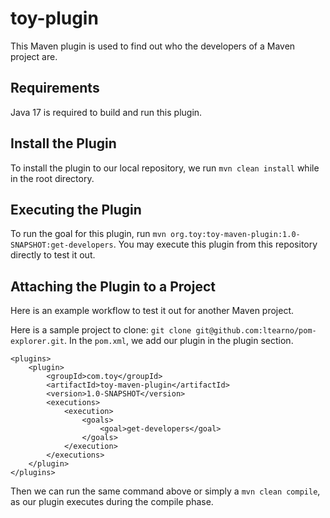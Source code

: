 # toy-plugin
This Maven plugin is used to find out who the developers of a Maven project are.

## Requirements
Java 17 is required to build and run this plugin.

## Install the Plugin
To install the plugin to our local repository, we run `mvn clean install` while in the root directory.

## Executing the Plugin
To run the goal for this plugin, run `mvn org.toy:toy-maven-plugin:1.0-SNAPSHOT:get-developers`. You may execute this 
plugin from this repository directly to test it out.

## Attaching the Plugin to a Project
Here is an example workflow to test it out for another Maven project.

Here is a sample project to clone: `git clone git@github.com:ltearno/pom-explorer.git`.
In the `pom.xml`, we add our plugin in the plugin section.

```
<plugins>
    <plugin>
        <groupId>com.toy</groupId>
        <artifactId>toy-maven-plugin</artifactId>
        <version>1.0-SNAPSHOT</version>
        <executions>
            <execution>
                <goals>
                    <goal>get-developers</goal>
                </goals>
            </execution>
        </executions>
    </plugin>
</plugins>
```
Then we can run the same command above or simply a `mvn clean compile`, as our plugin executes during the compile phase.